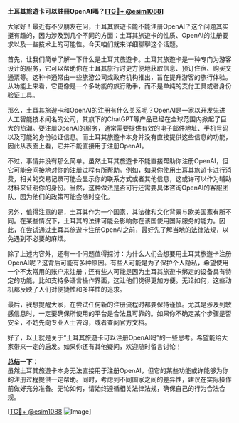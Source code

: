 **土耳其旅遊卡可以註冊OpenAI嗎？[[TG💪+ @esim1088](https://t.me/s/esim1088)]**

大家好！最近有不少朋友在问，土耳其旅遊卡能不能注册OpenAI？这个问题其实挺有趣的，因为涉及到几个不同的方面：土耳其旅遊卡的性质、OpenAI的注册要求以及一些技术上的可能性。今天咱们就来详细聊聊这个话题。

首先，让我们简单了解一下什么是土耳其旅遊卡。土耳其旅遊卡是一种专门为游客设计的服务，它可以帮助你在土耳其旅行时更方便地获取信息、预订住宿、购买交通票等。这种卡通常由一些旅游公司或政府机构推出，旨在提升游客的旅行体验。从功能上来看，它更像是一个多功能的旅行助手，而不是单纯的支付工具或者身份验证工具。

那么，土耳其旅遊卡和OpenAI的注册有什么关系呢？OpenAI是一家以开发先进人工智能技术闻名的公司，其旗下的ChatGPT等产品已经在全球范围内掀起了巨大的热潮。要注册OpenAI的服务，通常需要提供有效的电子邮件地址、手机号码以及可能的身份验证信息。而土耳其旅遊卡本身并没有直接提供这些信息的功能，因此从表面上看，它并不能直接用于注册OpenAI。

不过，事情并没有那么简单。虽然土耳其旅遊卡不能直接帮助你注册OpenAI，但它可能会间接地对你的注册过程有所帮助。例如，如果你使用土耳其旅遊卡进行消费，相关的交易记录可能会显示你的联系方式或者其他信息，这或许可以作为辅助材料来证明你的身份。当然，这种做法是否可行还需要具体咨询OpenAI的客服团队，因为他们的政策可能会随时变化。

另外，值得注意的是，土耳其作为一个国家，其法律和文化背景与欧美国家有所不同。在某些情况下，土耳其的法律可能会影响你在该国使用国际服务的能力。因此，在尝试通过土耳其旅遊卡注册OpenAI之前，最好先了解当地的法律法规，以免遇到不必要的麻烦。

除了上述内容外，还有一个问题值得探讨：为什么人们会想要用土耳其旅遊卡注册OpenAI呢？这背后可能有多种原因。有些人可能是为了保护个人隐私，希望使用一个不太常用的账户来注册；还有些人可能是因为土耳其旅遊卡绑定的设备具有特定的功能，比如支持多语言操作界面，这让他们觉得更加方便。无论如何，这些动机都反映了人们对便捷性和多样性的追求。

最后，我想提醒大家，在尝试任何新的注册流程时都要保持谨慎。尤其是涉及到敏感信息时，一定要确保所使用的平台是合法且可靠的。如果你不确定某个步骤是否安全，不妨先向专业人士咨询，或者查阅官方文档。

好了，以上就是关于“土耳其旅遊卡可以注册OpenAI吗”的一些思考。希望能给大家带来一定的启发。如果你还有其他疑问，欢迎随时留言讨论！

**总结一下：**  
虽然土耳其旅遊卡本身无法直接用于注册OpenAI，但它的某些功能或许能够为你的注册过程提供一定帮助。同时，考虑到不同国家之间的差异性，建议在实际操作前做好充分准备。无论如何，请始终遵循相关法律法规，确保自己的行为合法合规。

[[TG💪+ @esim1088](https://t.me/s/esim1088) ![Image](https://i.postimg.cc/4NQfJmqS/Snipaste-2025-05-13-00-14-12.png)]